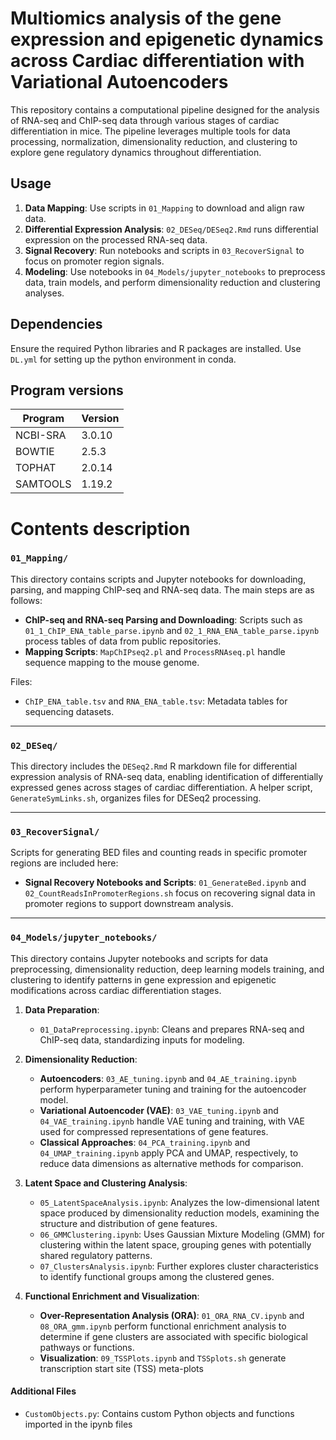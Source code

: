 
# Multiomics analysis of the gene expression and epigenetic dynamics across Cardiac differentiation with Variational Autoencoders


This repository contains a computational pipeline designed for the analysis of RNA-seq and ChIP-seq data through various stages of cardiac differentiation in mice. The pipeline leverages multiple tools for data processing, normalization, dimensionality reduction, and clustering to explore gene regulatory dynamics throughout differentiation.

## Usage
1. **Data Mapping**: Use scripts in `01_Mapping` to download and align raw data.
2. **Differential Expression Analysis**: `02_DESeq/DESeq2.Rmd` runs differential expression on the processed RNA-seq data.
3. **Signal Recovery**: Run notebooks and scripts in `03_RecoverSignal` to focus on promoter region signals.
4. **Modeling**: Use notebooks in `04_Models/jupyter_notebooks` to preprocess data, train models, and perform dimensionality reduction and clustering analyses.

## Dependencies
Ensure the required Python libraries and R packages are installed. Use `DL.yml` for setting up the python environment in conda.

## Program versions

| Program  | Version |
| -------- | ------- |
| NCBI-SRA | 3.0.10  |
| BOWTIE   | 2.5.3   |
| TOPHAT   | 2.0.14  |
| SAMTOOLS | 1.19.2  |

# Contents description

### `01_Mapping/`
This directory contains scripts and Jupyter notebooks for downloading, parsing, and mapping ChIP-seq and RNA-seq data. The main steps are as follows:
- **ChIP-seq and RNA-seq Parsing and Downloading**: Scripts such as `01_1_ChIP_ENA_table_parse.ipynb` and `02_1_RNA_ENA_table_parse.ipynb` process tables of data from public repositories.
- **Mapping Scripts**: `MapChIPseq2.pl` and `ProcessRNAseq.pl` handle sequence mapping to the mouse genome.
  
Files:
- `ChIP_ENA_table.tsv` and `RNA_ENA_table.tsv`: Metadata tables for sequencing datasets.
---
### `02_DESeq/`
This directory includes the `DESeq2.Rmd` R markdown file for differential expression analysis of RNA-seq data, enabling identification of differentially expressed genes across stages of cardiac differentiation. A helper script, `GenerateSymLinks.sh`, organizes files for DESeq2 processing.

---
### `03_RecoverSignal/`
Scripts for generating BED files and counting reads in specific promoter regions are included here:
- **Signal Recovery Notebooks and Scripts**: `01_GenerateBed.ipynb` and `02_CountReadsInPromoterRegions.sh` focus on recovering signal data in promoter regions to support downstream analysis.



---
### `04_Models/jupyter_notebooks/`

This directory contains Jupyter notebooks and scripts for data preprocessing, dimensionality reduction, deep learning models training, and clustering to identify patterns in gene expression and epigenetic modifications across cardiac differentiation stages. 

1. **Data Preparation**:
   - `01_DataPreprocessing.ipynb`: Cleans and prepares RNA-seq and ChIP-seq data, standardizing inputs for modeling.

2. **Dimensionality Reduction**:
   - **Autoencoders**: `03_AE_tuning.ipynb` and `04_AE_training.ipynb` perform hyperparameter tuning and training for the autoencoder model.
   - **Variational Autoencoder (VAE)**: `03_VAE_tuning.ipynb` and `04_VAE_training.ipynb` handle VAE tuning and training, with VAE used for compressed representations of gene features.
   - **Classical Approaches**: `04_PCA_training.ipynb` and `04_UMAP_training.ipynb` apply PCA and UMAP, respectively, to reduce data dimensions as alternative methods for comparison.

3. **Latent Space and Clustering Analysis**:
   - `05_LatentSpaceAnalysis.ipynb`: Analyzes the low-dimensional latent space produced by dimensionality reduction models, examining the structure and distribution of gene features.
   - `06_GMMClustering.ipynb`: Uses Gaussian Mixture Modeling (GMM) for clustering within the latent space, grouping genes with potentially shared regulatory patterns.
   - `07_ClustersAnalysis.ipynb`: Further explores cluster characteristics to identify functional groups among the clustered genes.

4. **Functional Enrichment and Visualization**:
   - **Over-Representation Analysis (ORA)**: `01_ORA_RNA_CV.ipynb` and `08_ORA_gmm.ipynb` perform functional enrichment analysis to determine if gene clusters are associated with specific biological pathways or functions.
   - **Visualization**: `09_TSSPlots.ipynb` and `TSSplots.sh` generate transcription start site (TSS) meta-plots

#### Additional Files
- `CustomObjects.py`: Contains custom Python objects and functions imported in the ipynb files

